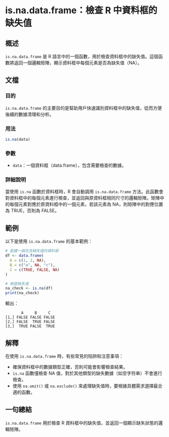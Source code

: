 <!--
Meta Description: # is.na.data.frame：檢查 R 中資料框的缺失值 ## 概述 `is.na.data.frame` 是 R 語言中的一個函數，用於檢查資料框中的缺失值。這個函數將返回一個邏輯矩陣，顯示資料框中每個元素是否為缺失值（NA）。 ## 文檔 ### 目的 `is.na.data.frame...
Meta Keywords: data, frame, false, true, na_check
-->

# is.na.data.frame：檢查 R 中資料框的缺失值

## 概述
`is.na.data.frame` 是 R 語言中的一個函數，用於檢查資料框中的缺失值。這個函數將返回一個邏輯矩陣，顯示資料框中每個元素是否為缺失值（NA）。

## 文檔
### 目的
`is.na.data.frame` 的主要目的是幫助用戶快速識別資料框中的缺失值，從而方便後續的數據清理和分析。

### 用法
```R
is.na(data)
```

### 參數
- `data`：一個資料框（data.frame），包含需要檢查的數據。

### 詳細說明
當使用 `is.na` 函數於資料框時，R 會自動調用 `is.na.data.frame` 方法。此函數會對資料框中的每個元素進行檢查，並返回與原資料框相同尺寸的邏輯矩陣。矩陣中的每個元素對應於原資料框中的一個元素，若該元素為 NA，則矩陣中的對應位置為 TRUE，否則為 FALSE。

## 範例
以下是使用 `is.na.data.frame` 的基本範例：

```R
# 創建一個包含缺失值的資料框
df <- data.frame(
  A = c(1, 2, NA),
  B = c("a", NA, "c"),
  C = c(TRUE, FALSE, NA)
)

# 檢查缺失值
na_check <- is.na(df)
print(na_check)
```
輸出：
```
       A     B     C
[1,] FALSE FALSE FALSE
[2,] FALSE  TRUE FALSE
[3,]  TRUE FALSE  TRUE
```

## 解釋
在使用 `is.na.data.frame` 時，有些常見的陷阱和注意事項：
- 確保資料框中的數據類型正確，否則可能會影響檢查結果。
- `is.na` 函數僅檢查 NA 值，對於其他類型的缺失數據（如空字符串）不會進行檢查。
- 使用 `na.omit()` 或 `na.exclude()` 來處理缺失值時，要根據具體需求選擇最合適的函數。

## 一句總結
`is.na.data.frame` 用於檢查 R 資料框中的缺失值，並返回一個顯示缺失狀態的邏輯矩陣。